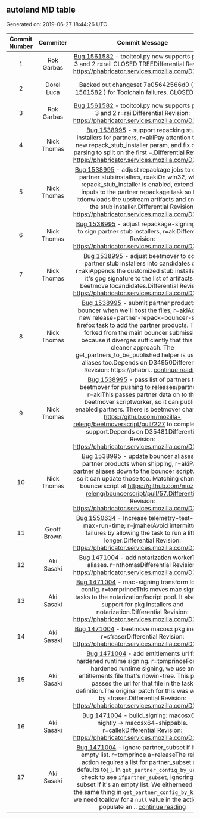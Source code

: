 ## autoland MD table
Generated on: 2019-06-27 18:44:26 UTC

| Commit Number | Commiter | Commit Message | Commit Url | Date | 
|:-----:|:-----:|:----------------------------------:|:------:|:----:| 
|1|Rok Garbas |[Bug 1561582](https://bugzilla.mozilla.org/show_bug.cgi?id=1561582)  - tooltool.py now supports python 3 and 2 r=rail CLOSED TREEDifferential Revision: https://phabricator.services.mozilla.com/D36010|[URL](https://hg.mozilla.org/integration/autoland/pushloghtml?changeset=1f864da71bab)|2019-06-27 17:42:24
|2|Dorel Luca |Backed out changeset 7e05642566d0 ( [Bug 1561582](https://bugzilla.mozilla.org/show_bug.cgi?id=1561582)  ) for Toolchain failures. CLOSED TREE|[URL](https://hg.mozilla.org/integration/autoland/pushloghtml?changeset=98d0b1ff0c53)|2019-06-27 16:38:31
|3|Rok Garbas |[Bug 1561582](https://bugzilla.mozilla.org/show_bug.cgi?id=1561582)  - tooltool.py now supports python 3 and 2 r=railDifferential Revision: https://phabricator.services.mozilla.com/D36010|[URL](https://hg.mozilla.org/integration/autoland/pushloghtml?changeset=7e05642566d0)|2019-06-27 12:54:45
|4|Nick Thomas |[Bug 1538995](https://bugzilla.mozilla.org/show_bug.cgi?id=1538995)  - support repacking stub installers for partners, r=akiPay attention to the new repack_stub_installer param, and fix config parsing to split on the first =.Differential Revision: https://phabricator.services.mozilla.com/D34945|[URL](https://hg.mozilla.org/integration/autoland/pushloghtml?changeset=20de5a5e5c55)|2019-06-27 04:02:58
|5|Nick Thomas |[Bug 1538995](https://bugzilla.mozilla.org/show_bug.cgi?id=1538995)  - adjust repackage jobs to create partner stub installers, r=akiOn win32, where repack_stub_installer is enabled, extend the inputs to the partner repackage task so that itdonwloads the upstream artifacts and creates the stub installer.Differential Revision: https://phabricator.services.mozilla.com/D34946|[URL](https://hg.mozilla.org/integration/autoland/pushloghtml?changeset=93f413cf1457)|2019-06-27 04:02:58
|6|Nick Thomas |[Bug 1538995](https://bugzilla.mozilla.org/show_bug.cgi?id=1538995)  - adjust repackage-signing jobs to sign partner stub installers, r=akiDifferential Revision: https://phabricator.services.mozilla.com/D34948|[URL](https://hg.mozilla.org/integration/autoland/pushloghtml?changeset=8b151e2777fb)|2019-06-27 04:02:58
|7|Nick Thomas |[Bug 1538995](https://bugzilla.mozilla.org/show_bug.cgi?id=1538995)  - adjust beetmover to copy partner stub installers into candidates dir, r=akiAppends the customized stub installer and it's gpg signature to the list of artifacts to beetmove tocandidates.Differential Revision: https://phabricator.services.mozilla.com/D34950|[URL](https://hg.mozilla.org/integration/autoland/pushloghtml?changeset=aea787a5a4c6)|2019-06-27 04:02:58
|8|Nick Thomas |[Bug 1538995](https://bugzilla.mozilla.org/show_bug.cgi?id=1538995)  - submit partner products to bouncer when we'll host the files, r=akiAdds a new release-partner-repack-bouncer-sub-firefox task to add the partner products. This is forked from the main bouncer submission because it diverges sufficiently that this is a cleaner approach. The get_partners_to_be_published helper is used by aliases too.Depends on D34950Differential Revision: https://phabri.. [continue reading]( https://hg.mozilla.org/integration/autoland/pushloghtml?changeset=fe29e66f80e2 )|[URL](https://hg.mozilla.org/integration/autoland/pushloghtml?changeset=fe29e66f80e2)|2019-06-27 04:02:58
|9|Nick Thomas |[Bug 1538995](https://bugzilla.mozilla.org/show_bug.cgi?id=1538995)  - pass list of partners to beetmover for pushing to releases/partners/, r=akiThis passes partner data on to the beetmover scriptworker, so it can publish enabled partners. There is beetmover change at https://github.com/mozilla-releng/beetmoverscript/pull/227 to complete this support.Depends on D35481Differential Revision: https://phabricator.services.mozilla.com/D35482|[URL](https://hg.mozilla.org/integration/autoland/pushloghtml?changeset=167db72d1987)|2019-06-27 04:02:58
|10|Nick Thomas |[Bug 1538995](https://bugzilla.mozilla.org/show_bug.cgi?id=1538995)  - update bouncer aliases for partner products when shipping, r=akiPass partner aliases down to the bouncer scriptworker so it can update those too. Matching change to bouncerscript at https://github.com/mozilla-releng/bouncerscript/pull/57.Differential Revision: https://phabricator.services.mozilla.com/D35483|[URL](https://hg.mozilla.org/integration/autoland/pushloghtml?changeset=37f02f5b2ad9)|2019-06-27 04:02:58
|11|Geoff Brown |[Bug 1550634](https://bugzilla.mozilla.org/show_bug.cgi?id=1550634)  - Increase telemetry-test-client max-run-time; r=jmaherAvoid intermittent failures by allowing the task to run a little longer.Differential Revision: https://phabricator.services.mozilla.com/D34365|[URL](https://hg.mozilla.org/integration/autoland/pushloghtml?changeset=bd4d0e2991ba)|2019-06-27 00:56:14
|12|Aki Sasaki |[Bug 1471004](https://bugzilla.mozilla.org/show_bug.cgi?id=1471004)  - add notarization workerType aliases. r=nthomasDifferential Revision: https://phabricator.services.mozilla.com/D33856|[URL](https://hg.mozilla.org/integration/autoland/pushloghtml?changeset=34448603afab)|2019-06-26 22:02:05
|13|Aki Sasaki |[Bug 1471004](https://bugzilla.mozilla.org/show_bug.cgi?id=1471004)  - mac-signing transform logic + config. r=tomprinceThis moves mac signing tasks to the notarization/iscript pool. It alsoadds support for pkg installers and notarization.Differential Revision: https://phabricator.services.mozilla.com/D33857|[URL](https://hg.mozilla.org/integration/autoland/pushloghtml?changeset=0da56de412db)|2019-06-26 22:02:05
|14|Aki Sasaki |[Bug 1471004](https://bugzilla.mozilla.org/show_bug.cgi?id=1471004)  - beetmove macosx pkg installer. r=sfraserDifferential Revision: https://phabricator.services.mozilla.com/D33858|[URL](https://hg.mozilla.org/integration/autoland/pushloghtml?changeset=2ad746de8d09)|2019-06-26 22:02:05
|15|Aki Sasaki |[Bug 1471004](https://bugzilla.mozilla.org/show_bug.cgi?id=1471004)  - add entitlements url for hardened runtime signing. r=tomprinceFor mac hardened runtime signing, we use an entitlements file that's nowin-tree. This patch passes the url for that file in the task definition.The original patch for this was written by sfraser.Differential Revision: https://phabricator.services.mozilla.com/D33859|[URL](https://hg.mozilla.org/integration/autoland/pushloghtml?changeset=556f716a4517)|2019-06-26 22:02:05
|16|Aki Sasaki |[Bug 1471004](https://bugzilla.mozilla.org/show_bug.cgi?id=1471004)  - build_signing: macosx64-nightly -> macosx64-shippable. r=callekDifferential Revision: https://phabricator.services.mozilla.com/D33860|[URL](https://hg.mozilla.org/integration/autoland/pushloghtml?changeset=365cb98beddc)|2019-06-26 22:02:05
|17|Aki Sasaki |[Bug 1471004](https://bugzilla.mozilla.org/show_bug.cgi?id=1471004)  - ignore partner_subset if it's an empty list. r=tomprince a=releaseThe relpro action requires a list for partner_subset and defaults to`[]`. In `get_partner_config_by_url` we check to see `ifpartner_subset`, ignoring the subset if it's an empty list. We eitherneed to do the same thing in `get_partner_config_by_kind`, or we need toallow for a `null` value in the action ( or populate an .. [continue reading]( https://hg.mozilla.org/integration/autoland/pushloghtml?changeset=d691e2174680 )|[URL](https://hg.mozilla.org/integration/autoland/pushloghtml?changeset=d691e2174680)|2019-06-26 22:02:05
